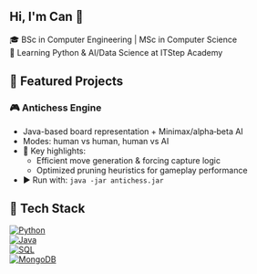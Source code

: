 ## Hi, I'm Can 👋

🎓 BSc in Computer Engineering | MSc in Computer Science  
🐍 Learning Python & AI/Data Science at ITStep Academy


## 🚀 Featured Projects

### 🎮 Antichess Engine
- Java-based board representation + Minimax/alpha‑beta AI
- Modes: human vs human, human vs AI
- 🧩 Key highlights:
  - Efficient move generation & forcing capture logic
  - Optimized pruning heuristics for gameplay performance
- ▶️ Run with: `java -jar antichess.jar`


## 🧰 Tech Stack

[![Python](https://img.shields.io/badge/Python-3776AB?style=for-the-badge&logo=python&logoColor=white)](https://www.python.org/)  
[![Java](https://img.shields.io/badge/Java-007396?style=for-the-badge&logo=openjdk&logoColor=white)](https://www.oracle.com/java/)  
[![SQL](https://img.shields.io/badge/SQL-4479A1?style=for-the-badge&logo=postgresql&logoColor=white)](https://www.postgresql.org/)  
[![MongoDB](https://img.shields.io/badge/MongoDB-47A248?style=for-the-badge&logo=mongodb&logoColor=white)](https://www.mongodb.com/)  


<!--
![Can's GitHub stats](https://github-readme-stats.vercel.app/api?username=cancskn&show_icons=true&theme=gotham)
-->
